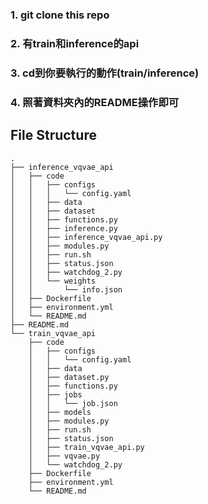 ### 1. git clone this repo
### 2. 有train和inference的api
### 3. cd到你要執行的動作(train/inference)
### 4. 照著資料夾內的README操作即可

## File Structure
    .
    ├── inference_vqvae_api
    │   ├── code
    │   │   ├── configs
    │   │   │   └── config.yaml
    │   │   ├── data
    │   │   ├── dataset
    │   │   ├── functions.py
    │   │   ├── inference.py
    │   │   ├── inference_vqvae_api.py
    │   │   ├── modules.py
    │   │   ├── run.sh
    │   │   ├── status.json
    │   │   ├── watchdog_2.py
    │   │   └── weights
    │   │       └── info.json
    │   ├── Dockerfile
    │   ├── environment.yml
    │   └── README.md
    ├── README.md
    └── train_vqvae_api
        ├── code
        │   ├── configs
        │   │   └── config.yaml
        │   ├── data
        │   ├── dataset.py
        │   ├── functions.py
        │   ├── jobs
        │   │   └── job.json
        │   ├── models
        │   ├── modules.py
        │   ├── run.sh
        │   ├── status.json
        │   ├── train_vqvae_api.py
        │   ├── vqvae.py
        │   └── watchdog_2.py
        ├── Dockerfile
        ├── environment.yml
        └── README.md